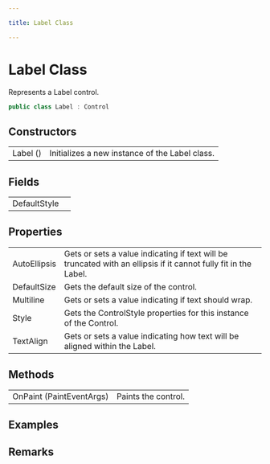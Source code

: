 ```yaml
---

title: Label Class

---
```


# Label Class

Represents a Label control.

```csharp
public class Label : Control 
```

## Constructors

<table>
<tr><td>Label ()</td><td>Initializes a new instance of the Label class.</td></tr>
</table>

## Fields

<table>
<tr><td>DefaultStyle</td><td></td></tr>
</table>

## Properties

<table>
<tr><td>AutoEllipsis</td><td>Gets or sets a value indicating if text will be truncated with an ellipsis if it cannot fully fit in the Label.</td></tr>
<tr><td>DefaultSize</td><td>Gets the default size of the control.</td></tr>
<tr><td>Multiline</td><td>Gets or sets a value indicating if text should wrap.</td></tr>
<tr><td>Style</td><td>Gets the ControlStyle properties for this instance of the Control.</td></tr>
<tr><td>TextAlign</td><td>Gets or sets a value indicating how text will be aligned within the Label.</td></tr>
</table>

## Methods

<table>
<tr><td>OnPaint (PaintEventArgs)</td><td>Paints the control.</td></tr>
</table>

<!-- Only change content below this line, anything above this line will be lost when regenerated. -->

## Examples

## Remarks

